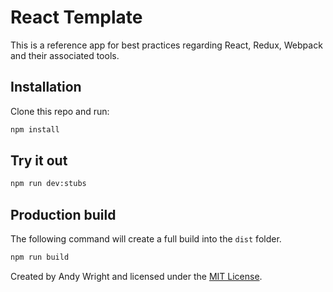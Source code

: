 # React Template

This is a reference app for best practices regarding React, Redux, Webpack and their associated tools.

## Installation

Clone this repo and run:

```sh
npm install
```

## Try it out

```sh
npm run dev:stubs
```

## Production build

The following command will create a full build into the `dist` folder.

```sh
npm run build
```

Created by Andy Wright and licensed under the [MIT License](https://opensource.org/licenses/MIT).
